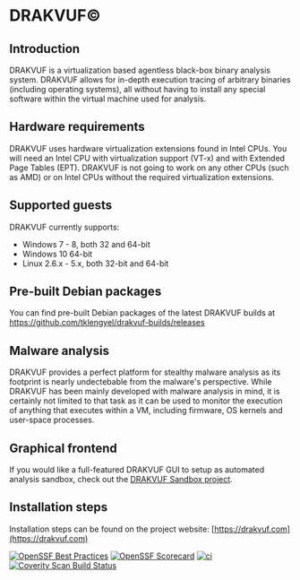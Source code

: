 # DRAKVUF&copy;

## Introduction

DRAKVUF is a virtualization based agentless black-box binary analysis system. DRAKVUF
allows for in-depth execution tracing of arbitrary binaries (including operating
systems), all without having to install any special software within the virtual machine
used for analysis.

## Hardware requirements

DRAKVUF uses hardware virtualization extensions found in Intel CPUs. You will need an
Intel CPU with virtualization support (VT-x) and with Extended Page Tables (EPT). DRAKVUF
 is not going to work on any other CPUs (such as AMD) or on Intel CPUs without the
required virtualization extensions.

## Supported guests

DRAKVUF currently supports:
 - Windows 7 - 8, both 32 and 64-bit
 - Windows 10 64-bit
 - Linux 2.6.x - 5.x, both 32-bit and 64-bit

## Pre-built Debian packages

You can find pre-built Debian packages of the latest DRAKVUF builds at
https://github.com/tklengyel/drakvuf-builds/releases
 
## Malware analysis

DRAKVUF provides a perfect platform for stealthy malware analysis as its footprint is
nearly undectebable from the malware's perspective. While DRAKVUF has been mainly
developed with malware analysis in mind, it is certainly not limited to that task as it
can be used to monitor the execution of anything that executes within a VM, including
firmware, OS kernels and user-space processes.

## Graphical frontend

If you would like a full-featured DRAKVUF GUI to setup as automated analysis sandbox, check out the
[DRAKVUF Sandbox project](https://github.com/CERT-Polska/drakvuf-sandbox).

## Installation steps

Installation steps can be found on the project website: [https://drakvuf.com](https://drakvuf.com)

[![OpenSSF Best Practices](https://bestpractices.coreinfrastructure.org/projects/6836/badge)](https://bestpractices.coreinfrastructure.org/projects/6836)
[![OpenSSF Scorecard](https://api.securityscorecards.dev/projects/github.com/tklengyel/drakvuf/badge)](https://api.securityscorecards.dev/projects/github.com/tklengyel/drakvuf)
[![ci](https://github.com/tklengyel/drakvuf/actions/workflows/ci.yml/badge.svg)](https://github.com/tklengyel/drakvuf/actions/workflows/ci.yml)
<a href="https://scan.coverity.com/projects/tklengyel-drakvuf"><img alt="Coverity Scan Build Status" src="https://scan.coverity.com/projects/3238/badge.svg"/></a>
